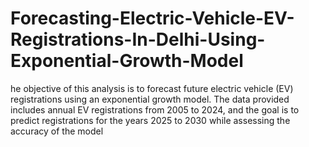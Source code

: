 # Forecasting-Electric-Vehicle-EV-Registrations-In-Delhi-Using-Exponential-Growth-Model
he objective of this analysis is to forecast future electric vehicle (EV) registrations using an exponential growth model. The data provided includes annual EV registrations from 2005 to 2024, and the goal is to predict registrations for the years 2025 to 2030 while assessing the accuracy of the model

